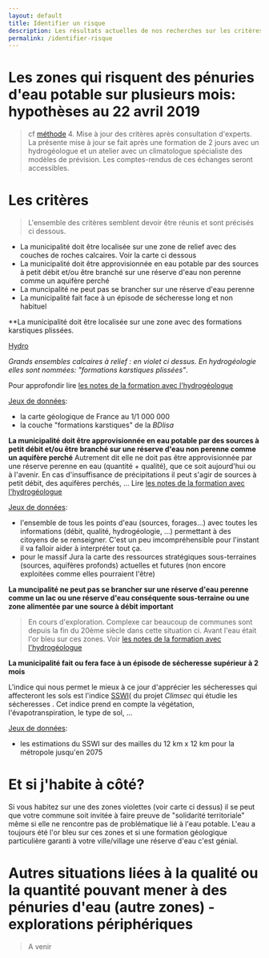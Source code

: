 ```yaml
---
layout: default
title: Identifier un risque
description: Les résultats actuelles de nos recherches sur les critères de risque d'alimentation en eau potable
permalink: /identifier-risque
---
```


# Les zones qui risquent des pénuries d'eau potable sur plusieurs mois: hypothèses au 22 avril 2019

> cf [méthode](../methode) 4. Mise à jour des critères après consultation d'experts. La présente mise à jour se fait après une formation de 2 jours avec un hydrogéologue et un atelier avec un climatologue spécialiste des modèles de prévision. Les comptes-rendus de ces échanges seront accessibles. 

Les critères
===

> L'ensemble des critères semblent devoir être réunis et sont précisés ci dessous.

* La municipalité doit être localisée sur une zone de relief avec des couches de roches calcaires. Voir la carte ci dessous
* La municipalité doit être approvisionnée en eau potable par des sources à petit débit et/ou être branché sur une réserve d'eau non perenne comme un aquifère perché
* La muncipalité ne peut pas se brancher sur une réserve d'eau perenne
* La municipalité fait face à un épisode de sécheresse long et non habituel

**La municipalité doit être localisée sur une zone avec des formations karstiques plissées.
 
[Hydro](https://framapic.org/xew0XCOi6CGb/EytR2G0aYmA8)

*Grands ensembles calcaires à relief : en violet ci dessus. En hydrogéologie elles sont nommées: "formations karstiques plissées"*. 

Pour approfondir lire [les notes de la formation avec l'hydrogéologue](../hydrogeologie-penuries-explorations)

[Jeux de données](../donnees): 
* la carte géologique de France au 1/1 000 000
* la couche "formations karstiques" de la *BDlisa*
</div>


**La municipalité doit être approvisionnée en eau potable par des sources à petit débit et/ou être branché sur une réserve d'eau non perenne comme un aquifère perché**
Autrement dit elle ne doit pas être approvisionnée par une réserve perenne en eau (quantité + qualité), que ce soit aujourd'hui ou à l'avenir. En cas d'insuffisance de précipitations il peut s'agir de sources à petit débit, des aquifères perchés, ... Lire [les notes de la formation avec l'hydrogéologue](../hydrogeologie-penuries-explorations)

[Jeux de données](../donnees): 
* l'ensemble de tous les points d'eau (sources, forages...) avec toutes les informations (débit, qualité, hydrogéologie, ...) permettant à des citoyens de se renseigner. C'est un peu imcompréhensible pour l'instant il va falloir aider à interpréter tout ça.
* pour le massif Jura la carte des ressources stratégiques sous-terraines (sources, aquifères profonds) actuelles et futures (non encore exploitées comme elles pourraient l'être)

**La muncipalité ne peut pas se brancher sur une réserve d'eau perenne comme un lac ou une réserve d'eau conséquente sous-terraine ou une zone alimentée par une source à débit important**

> En cours d'exploration. Complexe car beaucoup de communes sont depuis la fin du 20ème siècle dans cette situation ci. Avant l'eau était l'or bleu sur ces zones. Voir [les notes de la formation avec l'hydrogéologue](../hydrogeologie-penuries-explorations)

**La municipalité fait ou fera face à un épisode de sécheresse supérieur à 2 mois**

L'indice qui nous permet le mieux à ce jour d'apprécier les sécheresses qui affecteront les sols est l'indice [SSWI](http://www.drias-climat.fr/accompagnement/section/183)( du projet *Climsec* qui étudie les sécheresses . Cet indice prend en compte la végétation, l'évapotranspiration, le type de sol, ...

[Jeux de données](../donnees): 
* les estimations du SSWI sur des mailles du 12 km x 12 km pour la métropole jusqu'en 2075

Et si j'habite à côté?
===

Si vous habitez sur une des zones violettes (voir carte ci dessus) il se peut que votre commune soit invitée à faire preuve de "solidarité territoriale" même si elle ne rencontre pas de problématique lié à l'eau potable. L'eau a toujours été l'or bleu sur ces zones et si une formation géologique particulière garanti à votre ville/village une réserve d'eau c'est génial. 

Autres situations liées à la qualité ou la quantité pouvant mener à des pénuries d'eau (autre zones) - explorations périphériques
===

> A venir
